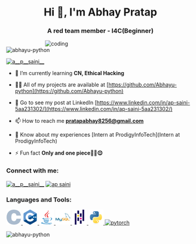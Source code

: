 <h1 align="center">Hi 👋, I'm Abhay Pratap</h1>
<h3 align="center">A red team member - I4C(Beginner)</h3>

<img align="right" alt="coding" width="400" src="https://ethiack.com/hubfs/city-min.gif?width=914&height=1134&name=city-min.gif">


<p align="left"> <img src="https://komarev.com/ghpvc/?username=abhayu-python&label=Profile%20views&color=0e75b6&style=flat" alt="abhayu-python" /> </p>

<p align="left"> <a href="https://twitter.com/a__p__saini__" target="blank"><img src="https://img.shields.io/twitter/follow/a__p__saini__?logo=twitter&style=for-the-badge" alt="a__p__saini__" /></a> </p>

- 🌱 I’m currently learning **CN, Ethical Hacking**

- 👨‍💻 All of my projects are available at [https://github.com/Abhayu-python](https://github.com/Abhayu-python)

- 📝 Go to see my post at LinkedIn [https://www.linkedin.com/in/ap-saini-5aa231302/](https://www.linkedin.com/in/ap-saini-5aa231302/)

- 📫 How to reach me **pratapabhay8256@gmail.com**

- 📄 Know about my experiences [Intern at ProdigyInfoTech](Intern at ProdigyInfoTech)

- ⚡ Fun fact **Only and one piece☝🏻😌**

<h3 align="left">Connect with me:</h3>
<p align="left">
<a href="https://twitter.com/a__p__saini__" target="blank"><img align="center" src="https://raw.githubusercontent.com/rahuldkjain/github-profile-readme-generator/master/src/images/icons/Social/twitter.svg" alt="a__p__saini__" height="30" width="40" /></a>
<a href="https://linkedin.com/in/ap saini" target="blank"><img align="center" src="https://raw.githubusercontent.com/rahuldkjain/github-profile-readme-generator/master/src/images/icons/Social/linked-in-alt.svg" alt="ap saini" height="30" width="40" /></a>
</p>

<h3 align="left">Languages and Tools:</h3>
<p align="left"> <a href="https://www.cprogramming.com/" target="_blank" rel="noreferrer"> <img src="https://raw.githubusercontent.com/devicons/devicon/master/icons/c/c-original.svg" alt="c" width="40" height="40"/> </a> <a href="https://www.w3schools.com/cpp/" target="_blank" rel="noreferrer"> <img src="https://raw.githubusercontent.com/devicons/devicon/master/icons/cplusplus/cplusplus-original.svg" alt="cplusplus" width="40" height="40"/> </a> <a href="https://www.java.com" target="_blank" rel="noreferrer"> <img src="https://raw.githubusercontent.com/devicons/devicon/master/icons/java/java-original.svg" alt="java" width="40" height="40"/> </a> <a href="https://www.mysql.com/" target="_blank" rel="noreferrer"> <img src="https://raw.githubusercontent.com/devicons/devicon/master/icons/mysql/mysql-original-wordmark.svg" alt="mysql" width="40" height="40"/> </a> <a href="https://pandas.pydata.org/" target="_blank" rel="noreferrer"> <img src="https://raw.githubusercontent.com/devicons/devicon/2ae2a900d2f041da66e950e4d48052658d850630/icons/pandas/pandas-original.svg" alt="pandas" width="40" height="40"/> </a> <a href="https://www.python.org" target="_blank" rel="noreferrer"> <img src="https://raw.githubusercontent.com/devicons/devicon/master/icons/python/python-original.svg" alt="python" width="40" height="40"/> </a> <a href="https://pytorch.org/" target="_blank" rel="noreferrer"> <img src="https://www.vectorlogo.zone/logos/pytorch/pytorch-icon.svg" alt="pytorch" width="40" height="40"/> </a> </p>

<p><img align="center" src="https://github-readme-stats.vercel.app/api/top-langs?username=abhayu-python&show_icons=true&locale=en&layout=compact" alt="abhayu-python" /></p>
